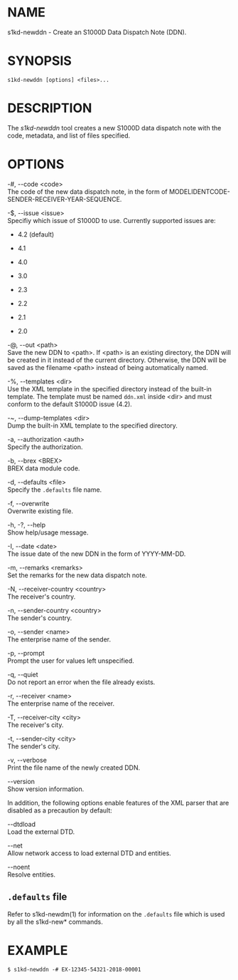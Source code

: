 NAME
====

s1kd-newddn - Create an S1000D Data Dispatch Note (DDN).

SYNOPSIS
========

    s1kd-newddn [options] <files>...

DESCRIPTION
===========

The *s1kd-newddn* tool creates a new S1000D data dispatch note with the
code, metadata, and list of files specified.

OPTIONS
=======

-\#, --code &lt;code&gt;  
The code of the new data dispatch note, in the form of
MODELIDENTCODE-SENDER-RECEIVER-YEAR-SEQUENCE.

-$, --issue &lt;issue&gt;  
Specifiy which issue of S1000D to use. Currently supported issues are:

-   4.2 (default)

-   4.1

-   4.0

-   3.0

-   2.3

-   2.2

-   2.1

-   2.0

-@, --out &lt;path&gt;  
Save the new DDN to &lt;path&gt;. If &lt;path&gt; is an existing
directory, the DDN will be created in it instead of the current
directory. Otherwise, the DDN will be saved as the filename &lt;path&gt;
instead of being automatically named.

-%, --templates &lt;dir&gt;  
Use the XML template in the specified directory instead of the built-in
template. The template must be named `ddn.xml` inside &lt;dir&gt; and
must conform to the default S1000D issue (4.2).

-\~, --dump-templates &lt;dir&gt;  
Dump the built-in XML template to the specified directory.

-a, --authorization &lt;auth&gt;  
Specify the authorization.

-b, --brex &lt;BREX&gt;  
BREX data module code.

-d, --defaults &lt;file&gt;  
Specify the `.defaults` file name.

-f, --overwrite  
Overwrite existing file.

-h, -?, --help  
Show help/usage message.

-I, --date &lt;date&gt;  
The issue date of the new DDN in the form of YYYY-MM-DD.

-m, --remarks &lt;remarks&gt;  
Set the remarks for the new data dispatch note.

-N, --receiver-country &lt;country&gt;  
The receiver's country.

-n, --sender-country &lt;country&gt;  
The sender's country.

-o, --sender &lt;name&gt;  
The enterprise name of the sender.

-p, --prompt  
Prompt the user for values left unspecified.

-q, --quiet  
Do not report an error when the file already exists.

-r, --receiver &lt;name&gt;  
The enterprise name of the receiver.

-T, --receiver-city &lt;city&gt;  
The receiver's city.

-t, --sender-city &lt;city&gt;  
The sender's city.

-v, --verbose  
Print the file name of the newly created DDN.

--version  
Show version information.

In addition, the following options enable features of the XML parser
that are disabled as a precaution by default:

--dtdload  
Load the external DTD.

--net  
Allow network access to load external DTD and entities.

--noent  
Resolve entities.

`.defaults` file
----------------

Refer to s1kd-newdm(1) for information on the `.defaults` file which is
used by all the s1kd-new\* commands.

EXAMPLE
=======

    $ s1kd-newddn -# EX-12345-54321-2018-00001
